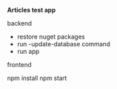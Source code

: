 **Articles test app** 

backend

- restore nuget packages
- run -update-database command
- run app

frontend

npm install 
npm start
